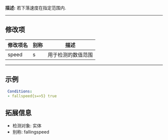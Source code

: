 **描述:** 若下落速度在指定范围内.

---

修改项
---

| 修改项名  | 别称           | 描述                      |
| --------- | -------------- | ------------------------- |
| speed | s | 用于检测的数值范围 |

---

示例
---

```yaml
 Conditions:
 - fallspeed{s=>5} true
```

拓展信息
---

- 检测对象: 实体
- 别称: fallingspeed
